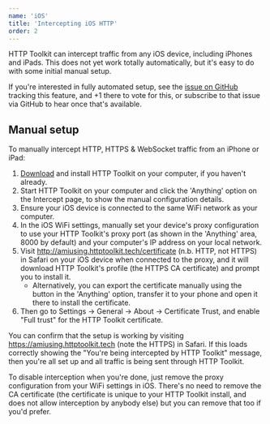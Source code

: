 ```yaml
---
name: 'iOS'
title: 'Intercepting iOS HTTP'
order: 2
---
```


HTTP Toolkit can intercept traffic from any iOS device, including iPhones and iPads. This does not yet work totally automatically, but it's easy to do with some initial manual setup.

If you're interested in fully automated setup, see the [issue on GitHub](https://github.com/httptoolkit/httptoolkit/issues/11) tracking this feature, and +1 there to vote for this, or subscribe to that issue via GitHub to hear once that's available.

## Manual setup

To manually intercept HTTP, HTTPS & WebSocket traffic from an iPhone or iPad:

1. [Download](/) and install HTTP Toolkit on your computer, if you haven't already.
1. Start HTTP Toolkit on your computer and click the 'Anything' option on the Intercept page, to show the manual configuration details.
1. Ensure your iOS device is connected to the same WiFi network as your computer.
1. In the iOS WiFi settings, manually set your device's proxy configuration to use your HTTP Toolkit's proxy port (as shown in the 'Anything' area, 8000 by default) and your computer's IP address on your local network.
1. Visit http://amiusing.httptoolkit.tech/certificate (n.b. HTTP, not HTTPS) in Safari on your iOS device when connected to the proxy, and it will download HTTP Toolkit's profile (the HTTPS CA certificate) and prompt you to install it.
    * Alternatively, you can export the certificate manually using the button in the 'Anything' option, transfer it to your phone and open it there to install the certificate.
1. Then go to Settings -> General -> About -> Certificate Trust, and enable "Full trust" for the HTTP Toolkit certificate.


You can confirm that the setup is working by visiting https://amiusing.httptoolkit.tech (note the HTTPS) in Safari. If this loads correctly showing the "You're being intercepted by HTTP Toolkit" message, then you're all set up and all traffic is being sent through HTTP Toolkit.

To disable interception when you're done, just remove the proxy configuration from your WiFi settings in iOS. There's no need to remove the CA certificate (the certificate is unique to your HTTP Toolkit install, and does not allow interception by anybody else) but you can remove that too if you'd prefer.